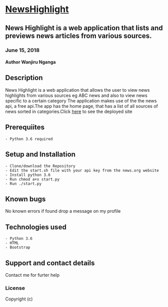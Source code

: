 # [NewsHighlight](https://newshighlightliz.herokuapp.com/)
## News Highlight is a web application that lists and previews news articles from various sources.
### June 15, 2018
#### Author **Wanjiru Nganga**

## Description
News Highlight is a web application that allows the user to view news highlights from various sources eg ABC news and also to view news specific to a certain category The application makes use of the the news api, a free api.The app has the home page, that has a list of all sources of news sorted in categories.Click [here](https://newshighlightliz.herokuapp.com/) to see the deployed site

## Prerequiites
    - Python 3.6 required

## Setup and Installation
    - Clone/download the Repository
    - Edit the start.sh file with your api key from the news.org website
    - Install python 3.6
    - Run chmod a+x start.py
    - Run ./start.py

## Known bugs
No known errors if found drop a message on my profile

## Technologies used
    - Python 3.6
    - HTML
    - Bootstrap

## Support and contact details
Contact me for furter help

### License
Copyright (c)